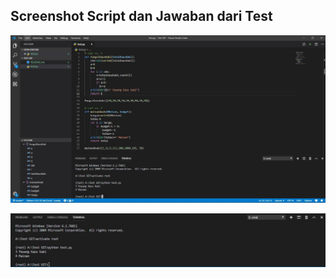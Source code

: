 ## Screenshot Script dan Jawaban dari Test

![Getting Started](Script.jpg)

![Getting Started](Jawaban.jpg)
